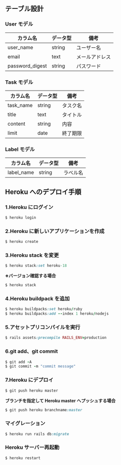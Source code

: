 ## テーブル設計

### User モデル

| カラム名        | データ型 | 備考           |
| --------------- | -------- | -------------- |
| user_name       | string   | ユーザー名     |
| email           | text     | メールアドレス |
| password_digest | string   | パスワード     |

### Task モデル

| カラム名  | データ型 | 備考     |
| --------- | -------- | -------- |
| task_name | string   | タスク名 |
| title     | text     | タイトル |
| content   | string   | 内容     |
| limit     | date     | 終了期限 |

### Label モデル

| カラム名   | データ型 | 備考     |
| ---------- | -------- | -------- |
| label_name | string   | ラベル名 |

## Heroku へのデプロイ手順

### 1.Heroku にログイン

```ruby
$ heroku login
```

### 2.Heroku に新しいアプリケーションを作成

```ruby
$ heroku create
```

### 3.Heroku stack を変更

```ruby
$ heroku stack:set heroku-18
```

**※バージョン確認する場合**

```ruby
$ heroku stack
```

### 4.Heroku buildpack を追加

```ruby
$ heroku buildpacks:set heroku/ruby
$ heroku buildpacks:add --index 1 heroku/nodejs
```

### 5.アセットプリコンパイルを実行

```ruby
$ rails assets:precompile RAILS_ENV=production
```

### 6.git add、git commit

```ruby
$ git add -A
$ git commit -m "commit message"
```

### 7.Heroku にデプロイ

```ruby
$ git push heroku master
```

**ブランチを指定して Heroku master へプッシュする場合**

```ruby
$ git push heroku branchname:master
```

### マイグレーション

```ruby
$ heroku run rails db:migrate
```

### Heroku サーバー再起動

```ruby
$ heroku restart
```
